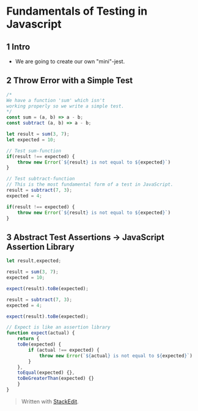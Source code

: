 # Fundamentals of Testing in Javascript

## 1 Intro
- We are going to create our own "mini"-jest. 

## 2 Throw Error with a Simple Test

```js
/*
We have a function 'sum' which isn't
working properly so we write a simple test.
*/
const sum = (a, b) => a - b;
const subtract (a, b) => a - b; 

let result = sum(3, 7);
let expected = 10;

// Test sum-function
if(result !== expected) {
	throw new Error(`${result} is not equal to ${expected}`)
}

// Test subtract-function
// This is the most fundamental form of a test in JavaScript.
result = subtract(7, 3);
expected = 4;

if(result !== expected) {
	throw new Error(`${result} is not equal to ${expected}`)
}

```

## 3 Abstract Test Assertions -> JavaScript Assertion Library

```js
let result,expected;

result = sum(3, 7);
expected = 10;

expect(result).toBe(expected);

result = subtract(7, 3);
expected = 4;

expect(result).toBe(expected);

// Expect is like an assertion library
function expect(actual) {
	return {
	toBe(expected) {
		if (actual !== expected) {
			throw new Error(`${actual} is not equal to ${expected}`)
		}
	},
	toEqual(expected) {},
	toBeGreaterThan(expected) {}
	}
}
```
> Written with [StackEdit](https://stackedit.io/).
<!--stackedit_data:
eyJoaXN0b3J5IjpbLTE3ODI3MTQ5MjUsMTU4NzM2ODcyMiwzNj
c5MTc1OTcsODM3Njg1Njk3XX0=
-->